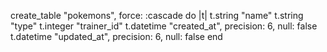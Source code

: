   create_table "pokemons", force: :cascade do |t|
    t.string "name"
    t.string "type"
    t.integer "trainer_id"
    t.datetime "created_at", precision: 6, null: false
    t.datetime "updated_at", precision: 6, null: false
  end